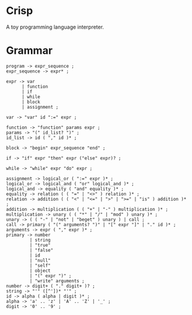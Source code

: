 # Crisp
A toy programming language interpreter.

# Grammar

    program -> expr_sequence ;
    expr_sequence -> expr* ;

    expr -> var
          | function
          | if
          | while
          | block
          | assignment ;

    var -> "var" id ":=" expr ;

    function -> "function" params expr ;
    params -> "(" id_list? ")" ;
    id_list -> id ( "," id )* ;

    block -> "begin" expr_sequence "end" ;

    if -> "if" expr "then" expr ("else" expr)? ;

    while -> "while" expr "do" expr ;

    assignment -> logical_or ( ":=" expr )* ;
    logical_or -> logical_and ( "or" logical_and )* ;
    logical_and -> equality ( "and" equality )* ;
    equality -> relation ( ( "=" | "<>" ) relation )* ;
    relation -> addition ( ( "<" | "<=" | ">" | ">=" | "is" ) addition )* ;
    addition -> multiplication ( ( "+" | "-" ) multiplication )* ;
    multiplication -> unary ( ( "*" | "/" | "mod" ) unary )* ;
    unary -> ( ( "-" | "not" | "beget" ) unary ) | call ; 
    call -> primary ( "(" arguments? ")" | "[" expr "]" | "." id )* ;
    arguments -> expr ( "," expr )* ;
    primary -> number
             | string
             | "true"
             | "false"
             | id
             | "null"
             | "self"
             | object
             | "(" expr ")" ;
             | "write" arguments ;
    number -> digit+ ( "." digit+ )? ;
    string -> "'" ([^'])* "'" ;
    id -> alpha ( alpha | digit )* ;
    alpha -> 'a' .. 'z' | 'A' .. 'Z' | '_' ;
    digit -> '0' .. '9' ;
